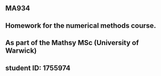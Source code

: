 ## MA934

## Homework for the numerical methods course.
## As part of the Mathsy MSc (University of Warwick)

## student ID: 1755974
